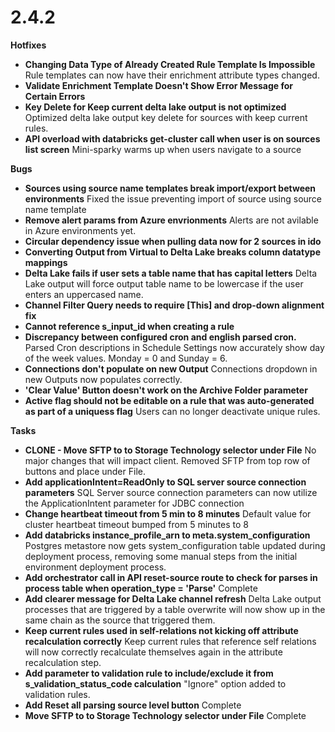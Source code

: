 # 2.4.2



**Hotfixes**

* **Changing Data Type of Already Created Rule Template Is Impossible** Rule templates can now have their enrichment attribute types changed.
* **Validate Enrichment Template Doesn't Show Error Message for Certain Errors**
* **Key Delete for Keep current delta lake output is not optimized** Optimized delta lake output key delete for sources with keep current rules.
* **API overload with databricks get-cluster call when user is on sources list screen** Mini-sparky warms up when users navigate to a source

**Bugs**

* **Sources using source name templates break import/export between environments** Fixed the issue preventing import of source using source name template
* **Remove alert params from Azure envrionments** Alerts are not avilable in Azure environments yet.
* **Circular dependency issue when pulling data now for 2 sources in ido**
* **Converting Output from Virtual to Delta Lake breaks column datatype mappings**
* **Delta Lake fails if user sets a table name that has capital letters** Delta Lake output will force output table name to be lowercase if the user enters an uppercased name.
* **Channel Filter Query needs to require \[This\] and drop-down alignment fix**
* **Cannot reference s\_input\_id when creating a rule**
* **Discrepancy between configured cron and english parsed cron.** Parsed Cron descriptions in Schedule Settings now accurately show day of the week values. Monday = 0 and Sunday = 6.
* **Connections don't populate on new Output** Connections dropdown in new Outputs now populates correctly.
* **'Clear Value' Button doesn't work on the Archive Folder parameter**
* **Active flag should not be editable on a rule that was auto-generated as part of a uniquess flag** Users can no longer deactivate unique rules.

**Tasks**

* **CLONE - Move SFTP to to Storage Technology selector under File** No major changes that will impact client. Removed SFTP from top row of buttons and place under File.
* **Add applicationIntent=ReadOnly to SQL server source connection parameters** SQL Server source connection parameters can now utilize the ApplicationIntent parameter for JDBC connection
* **Change heartbeat timeout from 5 min to 8 minutes** Default value for cluster heartbeat timeout bumped from 5 minutes to 8
* **Add databricks instance\_profile\_arn to meta.system\_configuration** Postgres metastore now gets system\_configuration table updated during deployment process, removing some manual steps from the initial environment deployment process.
* **Add orchestrator call in API reset-source route to check for parses in process table when operation\_type = 'Parse'** Complete
* **Add clearer message for Delta Lake channel refresh** Delta Lake output processes that are triggered by a table overwrite will now show up in the same chain as the source that triggered them.
* **Keep current rules used in self-relations not kicking off attribute recalculation correctly** Keep current rules that reference self relations will now correctly recalculate themselves again in the attribute recalculation step.
* **Add parameter to validation rule to include/exclude it from s\_validation\_status\_code calculation** "Ignore" option added to validation rules.
* **Add Reset all parsing source level button** Complete
* **Move SFTP to to Storage Technology selector under File** Complete

